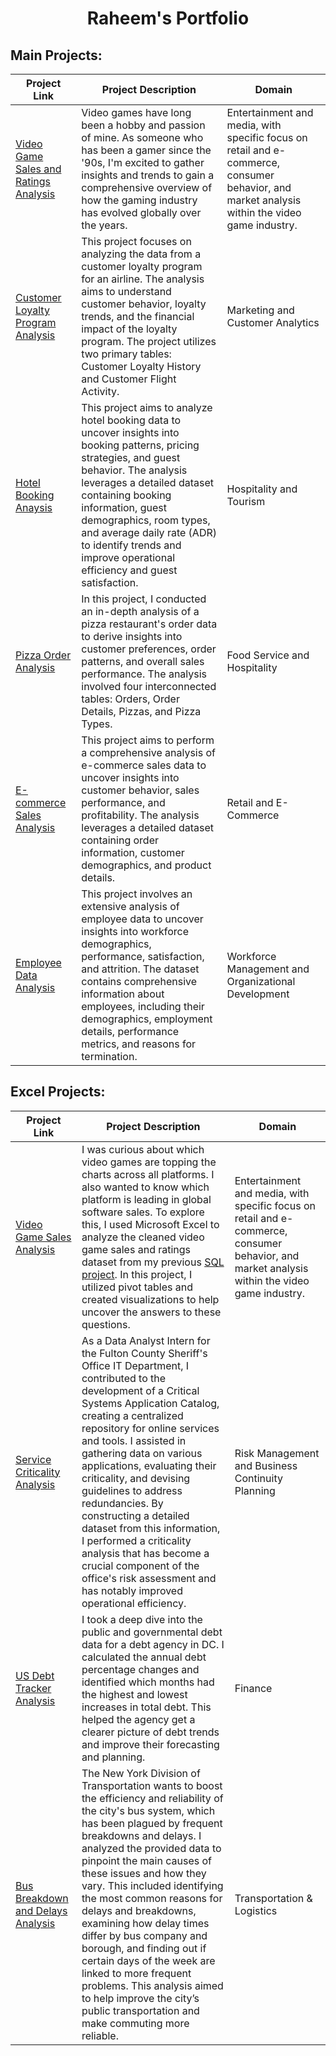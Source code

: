 #  <h1 align="center"> Raheem's Portfolio</h1>



## Main Projects:

| Project Link | Project Description | Domain | 
|--------------|---------------------|--------|
| [Video Game Sales and Ratings Analysis](https://github.com/rml-lee/MYSQL-Tableau-Video-Games-Project) | Video games have long been a hobby and passion of mine. As someone who has been a gamer since the '90s, I'm excited to gather insights and trends to gain a comprehensive overview of how the gaming industry has evolved globally over the years. | Entertainment and media, with specific focus on retail and e-commerce, consumer behavior, and market analysis within the video game industry.
| [Customer Loyalty Program Analysis](https://github.com/rml-lee/MYSQL-Tableau-Customer-Flights-Project) | This project focuses on analyzing the data from a customer loyalty program for an airline. The analysis aims to understand customer behavior, loyalty trends, and the financial impact of the loyalty program. The project utilizes two primary tables: Customer Loyalty History and Customer Flight Activity. | Marketing and Customer Analytics |
| [Hotel Booking Anaysis](https://github.com/rml-lee/Hotel-Booking-Analysis) | This project aims to analyze hotel booking data to uncover insights into booking patterns, pricing strategies, and guest behavior. The analysis leverages a detailed dataset containing booking information, guest demographics, room types, and average daily rate (ADR) to identify trends and improve operational efficiency and guest satisfaction.| Hospitality and Tourism
| [Pizza Order Analysis](https://github.com/rml-lee/MYSQL-Tableau-Pizza-Project) | In this project, I conducted an in-depth analysis of a pizza restaurant's order data to derive insights into customer preferences, order patterns, and overall sales performance. The analysis involved four interconnected tables: Orders, Order Details, Pizzas, and Pizza Types. | Food Service and Hospitality |
| [E-commerce Sales Analysis](https://github.com/rml-lee/MYSQL-Tableau-SuperStore-Project) | This project aims to perform a comprehensive analysis of e-commerce sales data to uncover insights into customer behavior, sales performance, and profitability. The analysis leverages a detailed dataset containing order information, customer demographics, and product details. | Retail and E-Commerce |
| [Employee Data Analysis](https://github.com/rml-lee/MYSQL-Tableau-Human-Resources-Project) | This project involves an extensive analysis of employee data to uncover insights into workforce demographics, performance, satisfaction, and attrition. The dataset contains comprehensive information about employees, including their demographics, employment details, performance metrics, and reasons for termination. | Workforce Management and Organizational Development


## Excel Projects:

| Project Link | Project Description | Domain |
| ------------ | ------------------- | ------- |
| [Video Game Sales Analysis](https://github.com/rml-lee/Excel-Video-Games-Project) | I was curious about which video games are topping the charts across all platforms. I also wanted to know which platform is leading in global software sales. To explore this, I used Microsoft Excel to analyze the cleaned video game sales and ratings dataset from my previous [SQL project](https://github.com/rml-lee/MYSQL-Tableau-Video-Games-Project). In this project, I utilized pivot tables and created visualizations to help uncover the answers to these questions. | Entertainment and media, with specific focus on retail and e-commerce, consumer behavior, and market analysis within the video game industry. | 
[Service Criticality Analysis](https://github.com/rml-lee/Excel-Service-Criticality-Analysis) | As a Data Analyst Intern for the Fulton County Sheriff's Office IT Department, I contributed to the development of a Critical Systems Application Catalog, creating a centralized repository for online services and tools. I assisted in gathering data on various applications, evaluating their criticality, and devising guidelines to address redundancies. By constructing a detailed dataset from this information, I performed a criticality analysis that has become a crucial component of the office's risk assessment and has notably improved operational efficiency. | Risk Management and Business Continuity Planning
| [US Debt Tracker Analysis](https://github.com/rml-lee/Excel-US-Debt-Tracker-Project) | I took a deep dive into the public and governmental debt data for a debt agency in DC. I calculated the annual debt percentage changes and identified which months had the highest and lowest increases in total debt. This helped the agency get a clearer picture of debt trends and improve their forecasting and planning. | Finance |
| [Bus Breakdown and Delays Analysis](https://github.com/rml-lee/Excel-Bus-Breakdown-and-Delays-NYC-Project) | The New York Division of Transportation wants to boost the efficiency and reliability of the city's bus system, which has been plagued by frequent breakdowns and delays. I analyzed the provided data to pinpoint the main causes of these issues and how they vary. This included identifying the most common reasons for delays and breakdowns, examining how delay times differ by bus company and borough, and finding out if certain days of the week are linked to more frequent problems. This analysis aimed to help improve the city’s public transportation and make commuting more reliable. | Transportation & Logistics |
